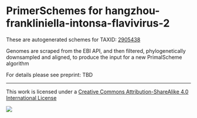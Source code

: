 # PrimerSchemes for hangzhou-frankliniella-intonsa-flavivirus-2

These are autogenerated schemes for TAXID: [2905438](https://www.ncbi.nlm.nih.gov/Taxonomy/Browser/wwwtax.cgi?mode=Info&id=2905438&lvl=3&lin=f&keep=1&srchmode=1&unlock)

Genomes are scraped from the EBI API, and then filtered, phylogenetically downsampled and aligned, to produce the input for a new PrimalScheme algorithm

For details please see preprint: TBD

------------------------------------------------------------------------

This work is licensed under a [Creative Commons Attribution-ShareAlike 4.0 International License](http://creativecommons.org/licenses/by-sa/4.0/) 

![](https://i.creativecommons.org/l/by-sa/4.0/88x31.png)